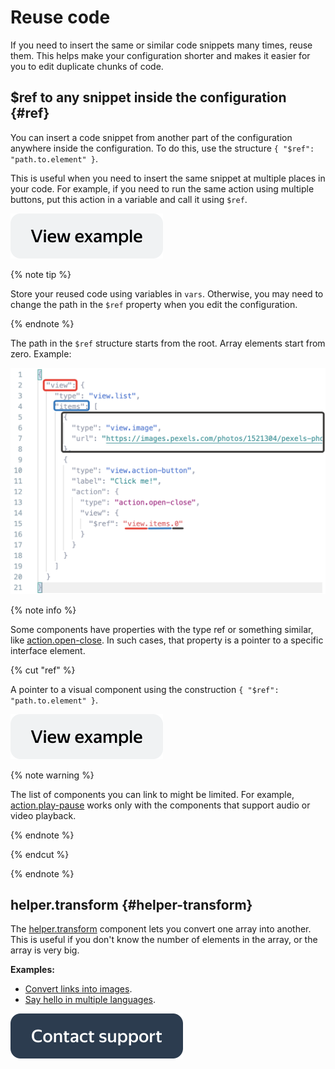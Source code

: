 # Reuse code

If you need to insert the same or similar code snippets many times, reuse them. This helps make your configuration shorter and makes it easier for you to edit duplicate chunks of code.

## $ref to any snippet inside the configuration {#ref}

You can insert a code snippet from another part of the configuration anywhere inside the configuration. To do this, use the structure `{ "$ref": "path.to.element" }`.

This is useful when you need to insert the same snippet at multiple places in your code. For example, if you need to run the same action using multiple buttons, put this action in a variable and call it using `$ref`.

[![image](../_images/buttons/view-example.svg)](https://ya.cc/t/9OnIyOf13YZUvG)

{% note tip %}

Store your reused code using variables in `vars`. Otherwise, you may need to change the path in the `$ref` property when you edit the configuration.

{% endnote %}

The path in the `$ref` structure starts from the root. Array elements start from zero. Example:

![image](../_images/ref-view.png)

{% note info %}

Some components have properties with the type ref or something similar, like [action.open-close](../reference/action.open-close.md). In such cases, that property is a pointer to a specific interface element.

{% cut "ref" %}

A pointer to a visual component using the construction `{ "$ref": "path.to.element" }`.

[![image](../_images/buttons/view-example.svg)](https://clck.ru/ReUWS)

{% note warning %}

The list of components you can link to might be limited. For example, [action.play-pause](../reference/action.play-pause.md) works only with the components that support audio or video playback.

{% endnote %}

{% endcut %}



{% endnote %}


## helper.transform {#helper-transform}

The [helper.transform](../reference/helper.transform.md) component lets you convert one array into another. This is useful if you don't know the number of elements in the array, or the array is very big.

**Examples:**

- [Convert links into images](https://tb.yandex.net/editor?locale=en&config=N4Igxg9gdgZglgcxALhMAOlABF9IBucApgO57JYbY64gAuAngA5Hm2GkB0ANnAM508AGkw1acOkQC2fNlTE48jFmzwALItxYAnTnW0BDKHxgRtU4aIV4J02SkpWFtZawd4AJgboHOcKEwAroIgItTOeEzeaqogcFIGCET2TjQAvmERcVB0EHKpYkrMbhR4HCR+CUmW4dYggdrc+bVZrrFePjwQYAZNoQV1UXQx7nGSFiADOGkDM7Vz05hpodlBdChoVjZVyWwA2qnqdHRMfMgA9OdgHlCcAt0A1nxQBkx+EOfxCAC0w4FSACM+OcAJwANgADCRznwGjAiNpviQDPgiAB9ADMABEAEIAeQAmjiAAo4jEADU4ACsmAgaoUQGpjqcLlcbndcmAni83nAPl9fmp-kDQZDofA+BpzEZvnw4Nw1BBAkRjuiAKoAQSxaoAMgAlPUACQAogBpam0+k0I4nM6Xa63e5c56vd6fKQ-P6A4HgqHnCDcDzfJiK3JogDixoAigAmADseIA6gAtABqqYtdMm1AAuksQGkgA).
- [Say hello in multiple languages](https://tb.yandex.net/editor?config=N4Igxg9gdgZglgcxALhMAOlABF9IBucApgO57JYbY64gAuAngA5Hm2GkB0ANnAM508AGkw1acOkQC2fNgG1RYyoqW1GLNnnhFuAE06SAHoJAjqqvNwCGAIx2aQAdQAWVuln5YGEAK4AnLCgrKSIAfmEVJTwmazAiZwg9Ij8HACkIZygI8yiQXTcrNipVMTx1VhRafLorTjgoST8g7mySmmi3ZwcgkLxIsQBffqwBs1VikrLmCoo8Zx0WPzqYVsnwaF0JOGgi4dL6aYdIKE26bahOPyIARx84K91VtrxqwsqJtpwpjUqXgrqGslmk9Ph06F1fiAehU9jQhjlBmM1uCiFl3rCvgcfrMCMQSDx+CYkc8QBJpLJ0QjkYdIfNuIsDH4rFA+DAIH4pCCSWSZPIMbkABI6bgQLmgkCAfBBAAIggA4QQBMIIBWEEAQiBikkAIR80CsWD4yTexM+mIFiX1-P2Aqs3BFfSpqgAugbuQ1RZTDftyg4OPijESze11oCGrtbeKPbSFslOAArCD1VXinkUigKEOGj5uixYmZVf4isCW+MZsEQnE8m0Z1SjP3javU7E5moAxrA0y1zNMTrdYIw1OfeEVmgOtu0GwMBxCWi1-tu6dtWdKec4ed2xTwgamUlQJg+OgoNDrgZAA&locale=en).


[![image](../_images/buttons/contact-support.svg)](../concepts/support.md)
